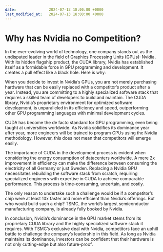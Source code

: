 ```yaml
---
date:               2024-07-13 18:00:00 +0000
last_modified_at:   2024-07-13 18:00:00 +0000
---
```

# Why has Nvidia no Competition?
In the ever-evolving world of technology, one company stands out as the undisputed leader in the field of Graphics Processing Units (GPUs): Nvidia. With its hidden flagship product, the CUDA library, Nvidia has established itself as a formidable force in GPU programming and development. It creates a pull effect like a black hole. Here is why:

When you decide to invest in Nvidia’s GPUs, you are not merely purchasing hardware that can be easily replaced with a competitor’s product after a year. Instead, you are committing to a highly specialized software stack that requires a skilled team of developers to build and maintain. The CUDA library, Nvidia’s proprietary environment for optimized software development, is unparalleled in its efficiency and speed, outperforming other GPU programming languages with minimal development cycles.

CUDA has become the de facto standard for GPU programming, even being taught at universities worldwide. As Nvidia solidifies its dominance year after year, more engineers will be trained to program GPUs using the Nvidia methodology. However, this does not mean that competitors will emerge easily.

The importance of CUDA in the development process is evident when considering the energy consumption of datacenters worldwide. A mere 2x improvement in efficiency can make the difference between consuming the electricity of all Germany or just Sweden. Replacing a Nvidia GPU necessitates rebuilding the software stack from scratch, requiring specialized engineers with expertise in CUDA to achieve comparable performance. This process is time-consuming, uncertain, and costly.

The only reason to undertake such a challenge would be if a competitor’s chip were at least 10x faster and more efficient than Nvidia’s offerings. But who would build such a chip? TSMC, the world’s largest semiconductor manufacturing company, is already fully booked by Nvidia.

In conclusion, Nvidia’s dominance in the GPU market stems from its proprietary CUDA library and the highly specialized software stack it requires. With TSMC’s exclusive deal with Nvidia, competitors face an uphill battle to challenge the company’s leadership in this field. As long as Nvidia maintains its dominance, investors can be confident that their hardware is not only cutting-edge but also future-proof.
